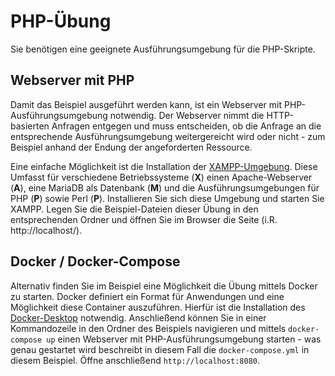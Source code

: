 # PHP-Übung

Sie benötigen eine geeignete Ausführungsumgebung für die PHP-Skripte.

## Webserver mit PHP

Damit das Beispiel ausgeführt werden kann, ist ein Webserver mit PHP-Ausführungsumgebung notwendig. Der Webserver nimmt die HTTP-basierten Anfragen entgegen und muss entscheiden, ob die Anfrage an die entsprechende Ausführungsumgebung weitergereicht wird oder nicht - zum Beispiel anhand der Endung der angeforderten Ressource.

Eine einfache Möglichkeit ist die Installation der [XAMPP-Umgebung](https://www.apachefriends.org/de/index.html). Diese Umfasst für verschiedene Betriebssysteme (**X**) einen Apache-Webserver (**A**), eine MariaDB als Datenbank (**M**) und die Ausführungsumgebungen für PHP (**P**) sowie Perl (**P**). Installieren Sie sich diese Umgebung und starten Sie XAMPP. Legen Sie die Beispiel-Dateien dieser Übung in den entsprechenden Ordner und öffnen Sie im Browser die Seite (i.R. http://localhost/).

## Docker / Docker-Compose

Alternativ finden Sie im Beispiel eine Möglichkeit die Übung mittels Docker zu starten. Docker definiert ein Format für Anwendungen und eine Möglichkeit diese Container auszuführen. Hierfür ist die Installation des [Docker-Desktop](https://www.docker.com/products/docker-desktop) notwendig. Anschließend können Sie in einer Kommandozeile in den Ordner des Beispiels navigieren und mittels `docker-compose up` einen Webserver mit PHP-Ausführungsumgebung starten - was genau gestartet wird beschreibt in diesem Fall die `docker-compose.yml` in diesem Beispiel. Öffne anschließend `http://localhost:8080`.